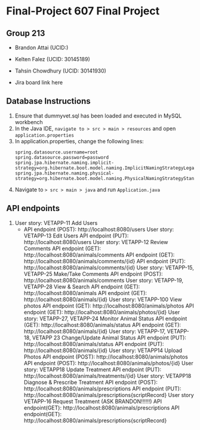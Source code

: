 # Final-Project 607 Final Project
## Group 213
* Brandon Attai (UCID:)
* Kelten Falez (UCID: 30145189)
* Tahsin Chowdhury (UCID: 30141930)

* Jira board link here

## Database Instructions
1. Ensure that dummyvet.sql has been loaded and executed in MySQL workbench
2. In the Java IDE,  `navigate to > src > main > resources` and open `application.properties`
3. In application.properties, change the following lines:
    ```spring.datasource.url=jdbc:mysql://localhost:3306/DUMMYVET
    spring.datasource.username=root
    spring.datasource.password=password
    spring.jpa.hibernate.naming.implicit-strategy=org.hibernate.boot.model.naming.ImplicitNamingStrategyLegacyJpaImpl
    spring.jpa.hibernate.naming.physical-strategy=org.hibernate.boot.model.naming.PhysicalNamingStrategyStandardImpl
4. Navigate to `> src > main > java` and run  `Application.java`


## API endpoints
1. User story: VETAPP-11 Add Users
    * API endpoint (POST): http://localhost:8080/users
User story: VETAPP-13 Edit Users
API endpoint (PUT): http://localhost:8080/users
User story: VETAPP-12 Review Comments
API endpoint (GET): http://localhost:8080/animals/comments
API endpoint (GET): http://localhost:8080/animals/comments/{id}
API endpoint (PUT): http://localhost:8080/animals/comments/{id}
User story: VETAPP-15, VETAPP-25 Make/Take Comments
API endpoint (POST): http://localhost:8080/animals/comments
User story: VETAPP-19, VETAPP-28 View & Search
API endpoint (GET): http://localhost:8080/animals
API endpoint (GET): http://localhost:8080/animals/{id}
User story: VETAPP-100 View photos
API endpoint (GET): http://localhost:8080/animals/photos
API endpoint (GET): http://localhost:8080/animals/photos/{id}
User story: VETAPP-27, VETAPP-24 Monitor Animal Status
API endpoint (GET): http://localhost:8080/animals/status
API endpoint (GET): http://localhost:8080/animals/{id}
User story: VETAPP-17, VETAPP-18, VETAPP 23 Change/Update Animal Status
API endpoint (PUT): http://localhost:8080/animals/status
API endpoint (PUT): http://localhost:8080/animals/{id}
User story: VETAPP14 Upload Photos
API endpoint (POST): http://localhost:8080/animals/photos
API endpoint (POST): http://localhost:8080/animals/photos/{id}
User story: VETAPP18 Update Treatment
API endpoint (PUT): http://localhost:8080/animals/treatments/{id}
User story: VETAPP18 Diagnose & Prescribe Treatment
API endpoint (POST): http://localhost:8080/animals/prescriptions
API endpoint (PUT): http://localhost:8080/animals/prescriptions{scriptRecord}
User story VETAPP-16 Request Treatment (ASK BRANDON!!!!!!)
API endpoint(GET): http://localhost:8080/animals/prescriptions
API endpoint(GET): http://localhost:8080/animals/prescriptions{scriptRecord}
